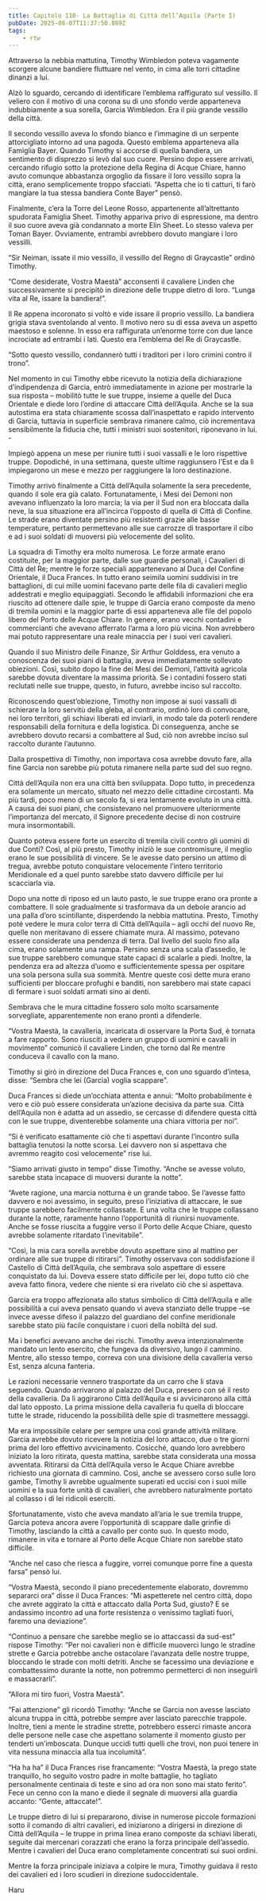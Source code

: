```yaml
---
title: Capitolo 110- La Battaglia di Città dell’Aquila (Parte I)
pubDate: 2025-08-07T11:37:50.889Z
tags:
    - rtw
---
```







Attraverso la nebbia mattutina, Timothy Wimbledon poteva vagamente scorgere alcune bandiere fluttuare nel vento, in cima alle torri cittadine dinanzi a lui.






Alzò lo sguardo, cercando di identificare l’emblema raffigurato sul vessillo. Il veliero con il motivo di una corona su di uno sfondo verde apparteneva indubbiamente a sua sorella, Garcia Wimbledon. Era il più grande vessillo della città.






Il secondo vessillo aveva lo sfondo bianco e l’immagine di un serpente attorcigliato intorno ad una pagoda. Questo emblema apparteneva alla Famiglia Bayer. Quando Timothy si accorse di quella bandiera, un sentimento di disprezzo si levò dal suo cuore. Persino dopo essere arrivati, cercando rifugio sotto la protezione della Regina di Acque Chiare, hanno avuto comunque abbastanza orgoglio da fissare il loro vessillo sopra la città, erano semplicemente troppo sfacciati. “Aspetta che io ti catturi, ti farò mangiare la tua stessa bandiera Conte Bayer” pensò.






Finalmente, c’era la Torre del Leone Rosso, appartenente all’altrettanto spudorata Famiglia Sheet. Timothy appariva privo di espressione, ma dentro il suo cuore aveva già condannato a morte Elin Sheet. Lo stesso valeva per Toman Bayer. Ovviamente, entrambi avrebbero dovuto mangiare i loro vessilli.






“Sir Neiman, issate il mio vessillo, il vessillo del Regno di Graycastle” ordinò Timothy.






“Come desiderate, Vostra Maestà” acconsentì il cavaliere Linden che successivamente si precipitò in direzione delle truppe dietro di loro. “Lunga vita al Re, issare la bandiera!”.






Il Re appena incoronato si voltò e vide issare il proprio vessillo.  La bandiera grigia stava sventolando al vento. Il motivo nero su di essa aveva un aspetto maestoso e solenne. In esso era raffigurata un’enorme torre con due lance incrociate ad entrambi i lati. Questo era l’emblema del Re di Graycastle.






“Sotto questo vessillo, condannerò tutti i traditori per i loro crimini contro il trono”.






Nel momento in cui Timothy ebbe ricevuto la notizia della dichiarazione d’indipendenza di Garcia, entrò immediatamente in azione per mostrarle la sua risposta – mobilitò tutte le sue truppe, insieme a quelle del Duca Orientale e diede loro l’ordine di attaccare Città dell’Aquila. Anche se la sua autostima era stata chiaramente scossa dall’inaspettato e rapido intervento di Garcia, tuttavia in superficie sembrava rimanere calmo, ciò incrementava sensibilmente la fiducia che, tutti i ministri suoi sostenitori, riponevano in lui. -






Impiegò appena un mese per riunire tutti i suoi vassalli e le loro rispettive truppe. Dopodiché, in una settimana, queste ultime raggiunsero l’Est e da lì impiegarono un mese e mezzo per raggiungere la loro destinazione.






Timothy arrivò finalmente a Città dell’Aquila solamente la sera precedente, quando il sole era già calato. Fortunatamente, i Mesi dei Demoni non avevano influenzato la loro marcia; la via per il Sud non era bloccata dalla neve, la sua situazione era all’incirca l’opposto di quella di Città di Confine. Le strade erano diventate persino più resistenti grazie alle basse temperature, pertanto permettevano alle sue carrozze di trasportare il cibo e ad i suoi soldati di muoversi più velocemente del solito.






La squadra di Timothy era molto numerosa. Le forze armate erano costituite, per la maggior parte, dalle sue guardie personali, i Cavalieri di Città del Re; mentre le forze speciali appartenevano al Duca del Confine Orientale, il Duca Frances. In tutto erano seimila uomini suddivisi in tre battaglioni, di cui mille uomini facevano parte delle fila di cavalieri meglio addestrati e meglio equipaggiati. Secondo le affidabili informazioni  che era riuscito ad ottenere dalle spie, le truppe di Garcia erano composte da meno di tremila uomini e la maggior parte di essi apparteneva alle file del popolo libero del Porto delle Acque Chiare.  In genere, erano vecchi contadini e commercianti che avevano afferrato l’arma a loro più vicina. Non avrebbero mai potuto rappresentare una reale minaccia per i suoi veri cavalieri.






Quando il suo Ministro delle Finanze, Sir Arthur Golddess, era venuto a conoscenza dei suoi piani di battaglia, aveva immediatamente sollevato obiezioni. Così, subito dopo la fine dei Mesi dei Demoni, l’attività agricola sarebbe dovuta diventare la massima priorità. Se i contadini fossero stati reclutati nelle sue truppe, questo, in futuro, avrebbe inciso sul raccolto.






Riconoscendo quest’obiezione, Timothy non impose ai suoi vassalli di schierare la loro servitù della gleba, al contrario, ordinò loro di convocare, nei loro territori, gli schiavi liberati ed inviarli, in modo tale da poterli rendere responsabili della fornitura e della logistica. Di conseguenza, anche se avrebbero dovuto recarsi a combattere al Sud, ciò non avrebbe inciso sul raccolto durante l’autunno.






Dalla prospettiva di Timothy, non importava cosa avrebbe dovuto fare, alla fine Garcia non sarebbe più potuta rimanere nella parte sud del suo regno.






Città dell’Aquila non era una città ben sviluppata. Dopo tutto, in precedenza era solamente un mercato, situato nel mezzo delle cittadine circostanti. Ma più tardi, poco meno di un secolo fa, si era lentamente evoluto in una città. A causa dei suoi piani, che consistevano nel promuovere ulteriormente l’importanza del mercato, il Signore precedente decise di non costruire mura insormontabili.






Quanto poteva essere forte un esercito di tremila civili contro gli uomini di due Conti? Così, al più presto, Timothy iniziò le sue contromisure, il meglio erano le sue possibilità di vincere. Se le avesse dato persino un attimo di tregua, avrebbe potuto conquistare velocemente l’intero territorio Meridionale ed a quel punto sarebbe stato davvero difficile per lui scacciarla via.






Dopo una notte di riposo ed un lauto pasto, le sue truppe erano ora pronte a combattere. Il sole gradualmente si trasformava da un debole arancio ad una palla d’oro scintillante, disperdendo la nebbia mattutina. Presto, Timothy poté vedere le mura color terra di Città dell’Aquila – agli occhi del nuovo Re, quelle non meritavano di essere chiamate mura. Al massimo, potevano essere considerate una pendenza di terra. Dal livello del suolo fino alla cima, erano solamente una rampa. Persino senza una scala d’assedio, le sue truppe sarebbero comunque state capaci di scalarle a piedi. Inoltre, la pendenza era ad altezza d’uomo e sufficientemente spessa per ospitare una sola persona sulla sua sommità. Mentre queste così dette mura erano sufficienti per bloccare profughi e banditi, non sarebbero mai state capaci di fermare i suoi soldati armati sino ai denti.






Sembrava che le mura cittadine fossero solo molto scarsamente sorvegliate, apparentemente non erano pronti a difenderle.






“Vostra Maestà, la cavalleria, incaricata di osservare la Porta Sud, è tornata a fare rapporto. Sono riusciti a vedere un gruppo di uomini e cavalli in movimento” comunicò il cavaliere Linden, che tornò dal Re mentre conduceva il cavallo con la mano.






Timothy si girò in direzione del Duca Frances e, con uno sguardo d’intesa, disse: “Sembra che lei (Garcia) voglia scappare”.






Duca Frances si diede un’occhiata attenta e annuì: “Molto probabilmente è vero e ciò può essere considerata un’azione decisiva da parte sua. Città dell’Aquila non è adatta ad un assedio, se cercasse di difendere questa città con le sue truppe, diventerebbe solamente una chiara vittoria per noi”.






“Si è verificato esattamente ciò che ti aspettavi durante l’incontro sulla battaglia tenutosi la notte scorsa. Lei davvero non si aspettava che avremmo reagito così velocemente” rise lui.






“Siamo arrivati giusto in tempo” disse Timothy. “Anche se avesse voluto, sarebbe stata incapace di muoversi durante la notte”.






“Avete ragione, una marcia notturna è un grande taboo. Se l’avesse fatto davvero e noi avessimo, in seguito, preso l’iniziativa di attaccare, le sue truppe sarebbero facilmente collassate. E una volta che le truppe collassano durante la notte, raramente hanno l’opportunità di riunirsi nuovamente. Anche se fosse riuscita a fuggire verso il Porto delle Acque Chiare, questo avrebbe solamente ritardato l’inevitabile”.






“Così, la mia cara sorella avrebbe dovuto aspettare sino al mattino per ordinare alle sue truppe di ritirarsi”. Timothy osservava con soddisfazione il Castello di Città dell’Aquila, che sembrava solo aspettare di essere conquistato da lui. Doveva essere stato difficile per lei, dopo tutto ciò che aveva fatto finora, vedere che niente si era rivelato ciò che si aspettava.






Garcia era troppo affezionata allo status simbolico di Città dell’Aquila e alle possibilità a cui aveva pensato quando vi aveva stanziato delle truppe –se invece avesse difeso il palazzo del guardiano del confine meridionale sarebbe stato più facile conquistare i cuori della nobiltà del sud.






Ma i benefici avevano anche dei rischi. Timothy aveva intenzionalmente mandato un lento esercito, che fungeva da diversivo, lungo il cammino. Mentre, allo stesso tempo, correva con una divisione della cavalleria verso Est, senza alcuna fanteria.






Le razioni necessarie vennero trasportate da un carro che li stava seguendo. Quando arrivarono al palazzo del Duca, presero con sé il resto della cavalleria. Da lì aggirarono Città dell’Aquila e si avvicinarono alla città dal lato opposto. La prima missione della cavalleria fu quella di bloccare tutte le strade, riducendo la possibilità delle spie di trasmettere messaggi.






Ma era impossibile celare per sempre una così grande attività militare. Garcia avrebbe dovuto ricevere la notizia del loro attacco, due o tre giorni prima del loro effettivo avvicinamento. Cosicché, quando loro avrebbero iniziato la loro ritirata, questa mattina, sarebbe stata considerata una mossa avventata. Ritirarsi da Città dell’Aquila verso le Acque Chiare avrebbe richiesto una giornata di cammino. Così, anche se avessero corso sulle loro gambe, Timothy li avrebbe ugualmente superati ed uccisi con i suoi mille uomini e la sua forte unità di cavalieri, che avrebbero naturalmente portato al collasso i di lei ridicoli eserciti.






Sfortunatamente, visto che aveva mandato all’aria le sue tremila truppe, Garcia poteva ancora avere l’opportunità di scappare dalle grinfie di Timothy, lasciando la città a cavallo per conto suo. In questo modo, rimanere in vita e tornare al Porto delle Acque Chiare non sarebbe stato difficile.






“Anche nel caso che riesca a fuggire, vorrei comunque porre fine a questa farsa” pensò lui.






“Vostra Maestà, secondo il piano precedentemente elaborato, dovremmo separarci ora” disse il Duca Frances: “Mi aspetterete nel centro città, dopo che avrete aggirato la città e attaccato dalla Porta Sud, giusto? E se andassimo incontro ad una forte resistenza o venissimo tagliati fuori, faremo una deviazione”.






“Continuo a pensare che sarebbe meglio se io attaccassi da sud-est” rispose Timothy: “Per noi cavalieri non è difficile muoverci lungo le stradine strette e Garcia potrebbe anche ostacolare l’avanzata delle nostre truppe, bloccando le strade con molti detriti. Anche se facessimo una deviazione e combattessimo durante la notte, non potremmo permetterci di non inseguirli e massacrarli”.






“Allora mi tiro fuori, Vostra Maestà”.






“Fai attenzione” gli ricordò Timothy: “Anche se Garcia non avesse lasciato alcuna truppa in città, potrebbe sempre aver lasciato parecchie trappole. Inoltre, tieni a mente le stradine strette, potrebbero esserci rimaste ancora delle persone nelle case che aspettano solamente il momento giusto per tenderti un’imboscata. Dunque uccidi tutti quelli che trovi, non puoi tenere in vita nessuna minaccia alla tua incolumità”.






“Ha ha ha” il Duca Frances rise francamente: “Vostra Maestà, la prego state tranquillo, ho seguito vostro padre in molte battaglie, ho tagliato personalmente centinaia di teste e sino ad ora non sono mai stato ferito”. Fece un cenno con la mano e diede il segnale di muoversi alla guardia accanto: “Gente, attaccate!”.






Le truppe dietro di lui si prepararono, divise in numerose piccole formazioni sotto il comando di altri cavalieri, ed iniziarono a dirigersi in direzione di Città dell’Aquila – le truppe in prima linea erano composte da schiavi liberati, seguite dai mercenari corazzati che erano la forza principale dell’assedio. Mentre i cavalieri del Duca erano completamente concentrati sui suoi ordini.






Mentre la forza principale iniziava a colpire le mura, Timothy guidava il resto dei cavalieri ed i loro scudieri in direzione sudoccidentale.






Haru
                                


                                



